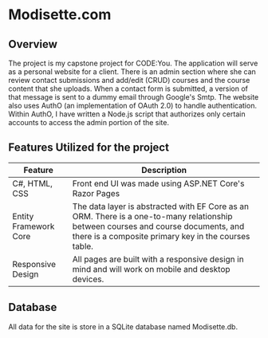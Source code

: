 # Modisette.com

## Overview

The project is my capstone project for CODE:You. The application will serve as a personal website for a client. There is an admin section where she can review contact submissions and add/edit (CRUD) courses and the course content that she uploads. When a contact form is submitted, a version of that message is sent to a dummy email through Google's Smtp. The website also uses AuthO (an implementation of OAuth 2.0) to handle authentication. Within AuthO, I have written a Node.js script that authorizes only certain accounts to access the admin portion of the site.   

## Features Utilized for the project

  | Feature        | Description                           |
  |----------------|---------------------------------------|
  | C#, HTML, CSS | Front end UI was made using ASP.NET Core's Razor Pages |
  | Entity Framework Core | The data layer is abstracted with EF Core as an ORM. There is a one-to-many relationship between courses and course documents, and there is a composite primary key in the courses table. |
  | Responsive Design | All pages are built with a responsive design in mind and will work on mobile and desktop devices. |
   
## Database

All data for the site is store in a SQLite database named Modisette.db.
